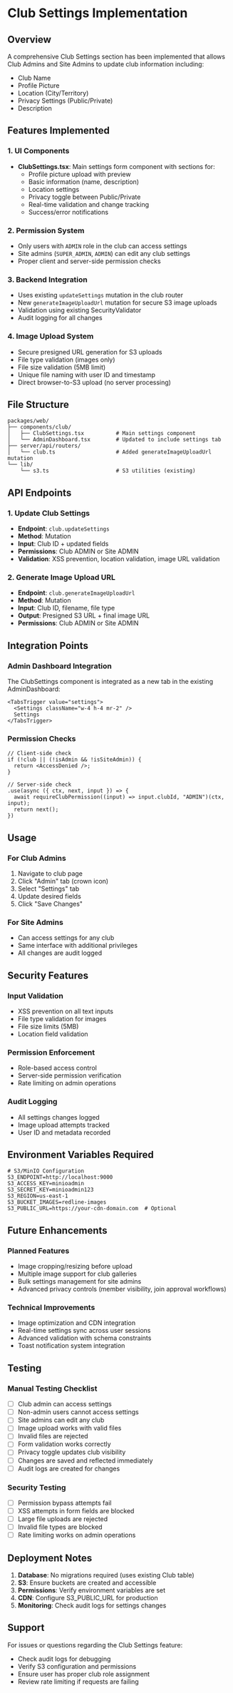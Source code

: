 # Club Settings Implementation

## Overview

A comprehensive Club Settings section has been implemented that allows Club Admins and Site Admins to update club information including:

- Club Name
- Profile Picture
- Location (City/Territory) 
- Privacy Settings (Public/Private)
- Description

## Features Implemented

### 1. **UI Components**
- **ClubSettings.tsx**: Main settings form component with sections for:
  - Profile picture upload with preview
  - Basic information (name, description)
  - Location settings
  - Privacy toggle between Public/Private
  - Real-time validation and change tracking
  - Success/error notifications

### 2. **Permission System**
- Only users with `ADMIN` role in the club can access settings
- Site admins (`SUPER_ADMIN`, `ADMIN`) can edit any club settings
- Proper client and server-side permission checks

### 3. **Backend Integration**
- Uses existing `updateSettings` mutation in the club router
- New `generateImageUploadUrl` mutation for secure S3 image uploads
- Validation using existing SecurityValidator
- Audit logging for all changes

### 4. **Image Upload System**
- Secure presigned URL generation for S3 uploads
- File type validation (images only)
- File size validation (5MB limit)
- Unique file naming with user ID and timestamp
- Direct browser-to-S3 upload (no server processing)

## File Structure

```
packages/web/
├── components/club/
│   ├── ClubSettings.tsx          # Main settings component
│   └── AdminDashboard.tsx        # Updated to include settings tab
├── server/api/routers/
│   └── club.ts                   # Added generateImageUploadUrl mutation
└── lib/
    └── s3.ts                     # S3 utilities (existing)
```

## API Endpoints

### 1. Update Club Settings
- **Endpoint**: `club.updateSettings`
- **Method**: Mutation
- **Input**: Club ID + updated fields
- **Permissions**: Club ADMIN or Site ADMIN
- **Validation**: XSS prevention, location validation, image URL validation

### 2. Generate Image Upload URL
- **Endpoint**: `club.generateImageUploadUrl`
- **Method**: Mutation  
- **Input**: Club ID, filename, file type
- **Output**: Presigned S3 URL + final image URL
- **Permissions**: Club ADMIN or Site ADMIN

## Integration Points

### Admin Dashboard Integration
The ClubSettings component is integrated as a new tab in the existing AdminDashboard:

```tsx
<TabsTrigger value="settings">
  <Settings className="w-4 h-4 mr-2" />
  Settings
</TabsTrigger>
```

### Permission Checks
```tsx
// Client-side check
if (!club || (!isAdmin && !isSiteAdmin)) {
  return <AccessDenied />;
}

// Server-side check  
.use(async ({ ctx, next, input }) => {
  await requireClubPermission((input) => input.clubId, "ADMIN")(ctx, input);
  return next();
})
```

## Usage

### For Club Admins
1. Navigate to club page
2. Click "Admin" tab (crown icon)
3. Select "Settings" tab
4. Update desired fields
5. Click "Save Changes"

### For Site Admins
- Can access settings for any club
- Same interface with additional privileges
- All changes are audit logged

## Security Features

### Input Validation
- XSS prevention on all text inputs
- File type validation for images
- File size limits (5MB)
- Location field validation

### Permission Enforcement
- Role-based access control
- Server-side permission verification
- Rate limiting on admin operations

### Audit Logging
- All settings changes logged
- Image upload attempts tracked
- User ID and metadata recorded

## Environment Variables Required

```env
# S3/MinIO Configuration
S3_ENDPOINT=http://localhost:9000
S3_ACCESS_KEY=minioadmin
S3_SECRET_KEY=minioadmin123
S3_REGION=us-east-1
S3_BUCKET_IMAGES=redline-images
S3_PUBLIC_URL=https://your-cdn-domain.com  # Optional
```

## Future Enhancements

### Planned Features
- Image cropping/resizing before upload
- Multiple image support for club galleries
- Bulk settings management for site admins
- Advanced privacy controls (member visibility, join approval workflows)

### Technical Improvements
- Image optimization and CDN integration
- Real-time settings sync across user sessions
- Advanced validation with schema constraints
- Toast notification system integration

## Testing

### Manual Testing Checklist
- [ ] Club admin can access settings
- [ ] Non-admin users cannot access settings
- [ ] Site admins can edit any club
- [ ] Image upload works with valid files
- [ ] Invalid files are rejected
- [ ] Form validation works correctly
- [ ] Privacy toggle updates club visibility
- [ ] Changes are saved and reflected immediately
- [ ] Audit logs are created for changes

### Security Testing
- [ ] Permission bypass attempts fail
- [ ] XSS attempts in form fields are blocked
- [ ] Large file uploads are rejected
- [ ] Invalid file types are blocked
- [ ] Rate limiting works on admin operations

## Deployment Notes

1. **Database**: No migrations required (uses existing Club table)
2. **S3**: Ensure buckets are created and accessible
3. **Permissions**: Verify environment variables are set
4. **CDN**: Configure S3_PUBLIC_URL for production
5. **Monitoring**: Check audit logs for settings changes

## Support

For issues or questions regarding the Club Settings feature:
- Check audit logs for debugging
- Verify S3 configuration and permissions
- Ensure user has proper club role assignment
- Review rate limiting if requests are failing 
